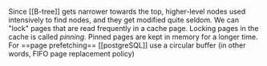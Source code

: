 Since [[B-tree]] gets narrower towards the top, higher-level nodes used intensively to find nodes, and they get modified quite seldom. We can "lock" pages that are read frequently in a cache page. Locking pages in the cache is called *pinning*. Pinned pages are kept in memory for a longer time.
For ==page prefetching== [[postgreSQL]] use a circular buffer (in other words, FIFO page replacement policy)